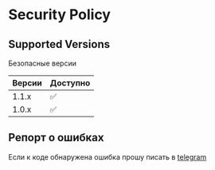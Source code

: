 # Security Policy

## Supported Versions

Безопасные версии

| Версии | Доступно           |
|--------|--------------------|
| 1.1.x  | :white_check_mark: |
| 1.0.x  | :white_check_mark: |


## Репорт о ошибках
Если к коде обнаружена ошибка прошу писать в 
[telegram](t.me/n1ghtr33x)